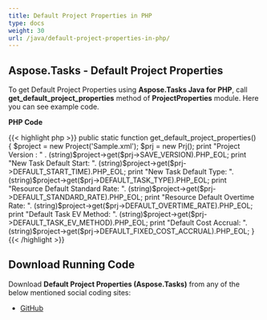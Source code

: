 ```yaml
---
title: Default Project Properties in PHP
type: docs
weight: 30
url: /java/default-project-properties-in-php/
---
```


## **Aspose.Tasks - Default Project Properties**
To get Default Project Properties using **Aspose.Tasks Java for PHP**, call **get_default_project_properties** method of **ProjectProperties** module. Here you can see example code.

**PHP Code**

{{< highlight php >}}
public static function get_default_project_properties()
{
    $project = new Project('Sample.xml');
    $prj = new Prj();
    print "Project Version : " . (string)$project->get($prj->SAVE_VERSION).PHP_EOL;
    print "New Task Default Start: ". (string)$project->get($prj->DEFAULT_START_TIME).PHP_EOL;
    print "New Task Default Type: ". (string)$project->get($prj->DEFAULT_TASK_TYPE).PHP_EOL;
    print "Resource Default Standard Rate: ". (string)$project->get($prj->DEFAULT_STANDARD_RATE).PHP_EOL;
    print "Resource Default Overtime Rate: ". (string)$project->get($prj->DEFAULT_OVERTIME_RATE).PHP_EOL;
    print "Default Task EV Method: ". (string)$project->get($prj->DEFAULT_TASK_EV_METHOD).PHP_EOL;
    print "Default Cost Accrual: ". (string)$project->get($prj->DEFAULT_FIXED_COST_ACCRUAL).PHP_EOL;
}
{{< /highlight >}}

## **Download Running Code**
Download **Default Project Properties (Aspose.Tasks)** from any of the below mentioned social coding sites:

- [GitHub](https://github.com/aspose-tasks/Aspose.Tasks-for-Java/blob/master/Plugins/Aspose_Tasks_Java_for_PHP/src/aspose/tasks/WorkingWithProjects/ProjectProperties.php)
